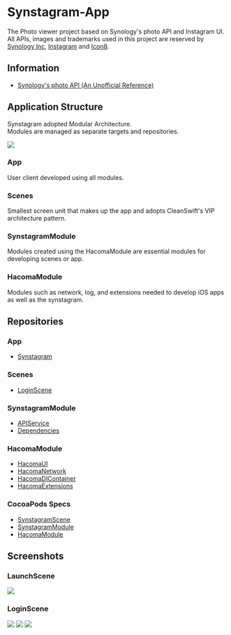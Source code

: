 # Synstagram-App

The Photo viewer project based on Synology's photo API and Instagram UI.  
All APIs, images and trademarks used in this project are reserved by [Synology Inc](https://www.synology.com/), [Instagram](https://www.instagram.com/) and [Icon8](https://icons8.kr/).

## Information

- [Synology's photo API (An Unofficial Reference)](https://blog.jbowen.dev/synology/photostation/)

## Application Structure
Synstagram adopted Modular Architecture.  
Modules are managed as separate targets and repositories.

<img src="/Screenshots/Application Structure.png">

### App
User client developed using all modules.

### Scenes
Smallest screen unit that makes up the app and adopts CleanSwift's VIP architecture pattern.

### SynstagramModule
Modules created using the HacomaModule are essential modules for developing scenes or app.

### HacomaModule
Modules such as network, log, and extensions needed to develop iOS apps as well as the synstagram.

## Repositories

### App
- [Synstagram](https://github.com/hacoma/Synstagram-App)

### Scenes
- [LoginScene](https://github.com/hacoma/Synstagram-LoginScene)

### SynstagramModule
- [APIService](https://github.com/hacoma/Synstagram-APIService)
- [Dependencies](https://github.com/hacoma/Synstagram-Dependencies)


### HacomaModule
- [HacomaUI](https://github.com/hacoma/iOS-Hacoma-UI)
- [HacomaNetwork](https://github.com/hacoma/iOS-Hacoma-Network)
- [HacomaDIContainer](https://github.com/hacoma/iOS-Hacoma-DIContainer)
- [HacomaExtensions](https://github.com/hacoma/iOS-Hacoma-Extensions)

### CocoaPods Specs
- [SynstagramScene](https://github.com/hacoma/Synstagram-Scene-CocoaPods-Specs)
- [SynstagramModule](https://github.com/hacoma/Synstagram-Module-CocoaPods-Specs)
- [HacomaModule](https://github.com/hacoma/iOS-Hacoma-Module-CocoaPods-Specs)

## Screenshots

### LaunchScene
<img src="/Screenshots/LaunchScene.png">

### LoginScene
<img src="/Screenshots/LoginScene1.png">
<img src="/Screenshots/LoginScene2.png">
<img src="/Screenshots/LoginScene3.png">
